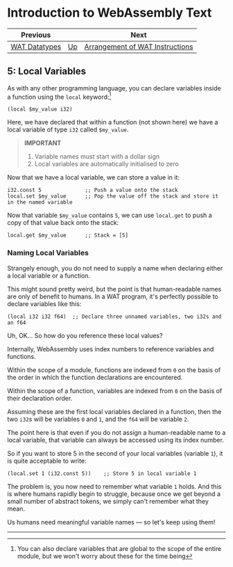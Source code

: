 # Introduction to WebAssembly Text

| Previous | | Next
|---|---|---
| [WAT Datatypes](../04/) | [Up](/chriswhealy/introduction-to-web-assembly-text) | [Arrangement of WAT Instructions](../06/)

## 5: Local Variables

As with any other programming language, you can declare variables inside a function using the `local` keyword:[^1]

```wast
(local $my_value i32)
```

Here, we have declared that within a function (not shown here) we have a local variable of type `i32` called `$my_value`.

> **IMPORTANT**<br>
> 1. Variable names must start with a dollar sign
> 1. Local variables are automatically initialised to zero

Now that we have a local variable, we can store a value in it:

```wast
i32.const 5              ;; Push a value onto the stack
local.set $my_value      ;; Pop the value off the stack and store it in the named variable
```

Now that variable `$my_value` contains `5`, we can use `local.get` to push a copy of that value back onto the stack:

```wast
local.get $my_value      ;; Stack = [5]
```

### Naming Local Variables

Strangely enough, you do not need to supply a name when declaring either a local variable or a function.

This might sound pretty weird, but the point is that human-readable names are only of benefit to humans.  In a WAT program, it's perfectly possible to declare variables like this:

```wast
(local i32 i32 f64)  ;; Declare three unnamed variables, two i32s and an f64
```

Uh, OK...  So how do you reference these local values?

Internally, WebAssembly uses index numbers to reference variables and functions.

Within the scope of a module, functions are indexed from `0` on the basis of the order in which the function declarations are encountered.

Within the scope of a function, variables are indexed from `0` on the basis of their declaration order.

Assuming these are the first local variables declared in a function, then the two `i32`s will be variables `0` and `1`, and the `f64` will be variable `2`.

The point here is that even if you do not assign a human-readable name to a local variable, that variable can always be accessed using its index number.

So if you want to store 5 in the second of your local variables (variable `1`), it is quite acceptable to write:

```wast
(local.set 1 (i32.const 5))    ;; Store 5 in local variable 1
```

The problem is, you now need to remember what variable `1` holds.  And this is where humans rapidly begin to struggle, because once we get beyond a small number of abstract tokens, we simply can't remember what they mean.

Us humans need meaningful variable names &mdash; so let's keep using them!

<hr>

[^1]: You can also declare variables that are global to the scope of the entire module, but we won't worry about these for the time being

